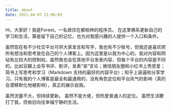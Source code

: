 ```yaml
---
title: about
date: 2021-04-07 21:06:03
---
```


Hi，大家好！我是Forest。一名居住在都柏林的程序员。
在这里佛系更新自己的学习和生活，算是留下自己的记忆，也为对我感兴趣的人提供一个入口和条件。

虽然现在有不少社交平台可供大家发言和写字，我也有不少账号，但我还是喜欢把所有想法和思考放在自己的个人博客上。因为这里是以我为中心的，我对内容和网站有比较大的控制权。虽然我也会在其他平台发表内容，但每个平台的内容是不同的。比如豆瓣上会写书评、影评，发表“丧”言论；微信朋友圈和小红书上秀恩爱；简书上写思考和学习（Markdown 支持的最好的内容平台）；知乎上装逼和分享学习。只有我的个人博客是最全和最通用的，没有角色定位和平台风气的影响（真的会潜移默化地被影响），真正的展示自我。

虽然流量不大，但持续更新。
虽然不是大佬，但热爱普通人的定位。
虽然生活鞭打了我，但依旧向往幸福宁静的生活。